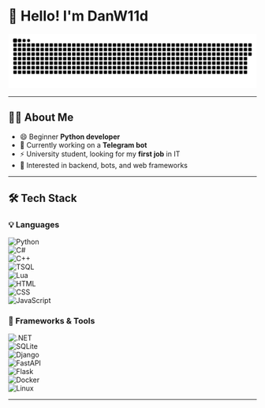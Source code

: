 # 👋 Hello! I'm DanW11d  

![Header](https://github.com/DanW11d/danw11d/blob/main/assets/github-snake.svg)

---

## 👨‍💻 About Me  

- 😄 Beginner **Python developer**  
- 🔭 Currently working on a **Telegram bot**  
- ⚡ University student, looking for my **first job** in IT  
- 🎯 Interested in backend, bots, and web frameworks  

---

## 🛠️ Tech Stack  

### 💡 Languages  
![Python](https://img.shields.io/badge/-Python-3776AB?style=for-the-badge&logo=python&logoColor=white)  
![C#](https://img.shields.io/badge/-C%23-239120?style=for-the-badge&logo=c-sharp&logoColor=white)  
![C++](https://img.shields.io/badge/-C++-00599C?style=for-the-badge&logo=c%2B%2B&logoColor=white)  
![TSQL](https://img.shields.io/badge/-TSQL-CC2927?style=for-the-badge&logo=microsoft-sql-server&logoColor=white)  
![Lua](https://img.shields.io/badge/-Lua-2C2D72?style=for-the-badge&logo=lua&logoColor=white)  
![HTML](https://img.shields.io/badge/-HTML-E34F26?style=for-the-badge&logo=html5&logoColor=white)  
![CSS](https://img.shields.io/badge/-CSS-1572B6?style=for-the-badge&logo=css3&logoColor=white)  
![JavaScript](https://img.shields.io/badge/-JavaScript-F7DF1E?style=for-the-badge&logo=javascript&logoColor=black)  

### 🚀 Frameworks & Tools  
![.NET](https://img.shields.io/badge/-.NET-512BD4?style=for-the-badge&logo=.net&logoColor=white)  
![SQLite](https://img.shields.io/badge/-SQLite-003B57?style=for-the-badge&logo=sqlite&logoColor=white)  
![Django](https://img.shields.io/badge/-Django-092E20?style=for-the-badge&logo=django&logoColor=white)  
![FastAPI](https://img.shields.io/badge/-FastAPI-009688?style=for-the-badge&logo=fastapi&logoColor=white)  
![Flask](https://img.shields.io/badge/-Flask-000000?style=for-the-badge&logo=flask&logoColor=white)  
![Docker](https://img.shields.io/badge/-Docker-2496ED?style=for-the-badge&logo=docker&logoColor=white)  
![Linux](https://img.shields.io/badge/-Linux-FCC624?style=for-the-badge&logo=linux&logoColor=black)  

---

